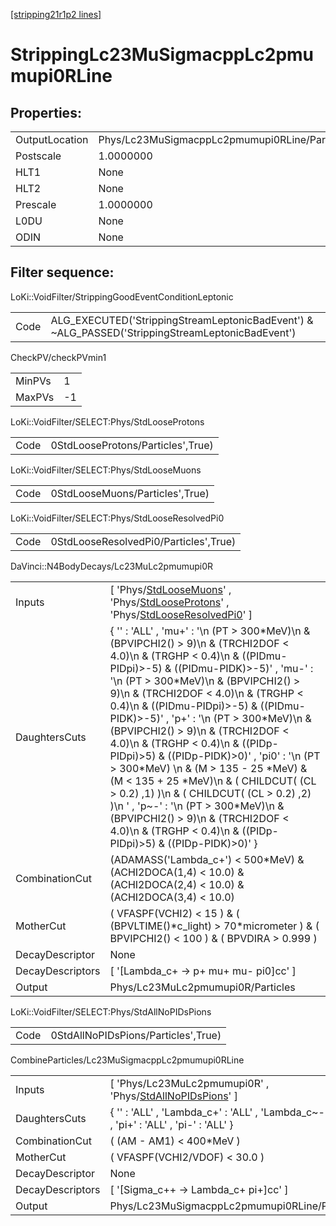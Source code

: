 [[stripping21r1p2 lines]](./stripping21r1p2-index)

# StrippingLc23MuSigmacppLc2pmumupi0RLine

## Properties:

|                |                                               |
|----------------|-----------------------------------------------|
| OutputLocation | Phys/Lc23MuSigmacppLc2pmumupi0RLine/Particles |
| Postscale      | 1.0000000                                     |
| HLT1           | None                                          |
| HLT2           | None                                          |
| Prescale       | 1.0000000                                     |
| L0DU           | None                                          |
| ODIN           | None                                          |

## Filter sequence:

LoKi::VoidFilter/StrippingGoodEventConditionLeptonic

|      |                                                                                                  |
|------|--------------------------------------------------------------------------------------------------|
| Code | ALG_EXECUTED('StrippingStreamLeptonicBadEvent') & ~ALG_PASSED('StrippingStreamLeptonicBadEvent') |

CheckPV/checkPVmin1

|        |     |
|--------|-----|
| MinPVs | 1   |
| MaxPVs | -1  |

LoKi::VoidFilter/SELECT:Phys/StdLooseProtons

|      |                                   |
|------|-----------------------------------|
| Code | 0StdLooseProtons/Particles',True) |

LoKi::VoidFilter/SELECT:Phys/StdLooseMuons

|      |                                 |
|------|---------------------------------|
| Code | 0StdLooseMuons/Particles',True) |

LoKi::VoidFilter/SELECT:Phys/StdLooseResolvedPi0

|      |                                       |
|------|---------------------------------------|
| Code | 0StdLooseResolvedPi0/Particles',True) |

DaVinci::N4BodyDecays/Lc23MuLc2pmumupi0R

|                  |                                                                                                                                                                                                                                                                                                                                                                                                                                                                                                                                                                                                                                                                                                                                                         |
|------------------|---------------------------------------------------------------------------------------------------------------------------------------------------------------------------------------------------------------------------------------------------------------------------------------------------------------------------------------------------------------------------------------------------------------------------------------------------------------------------------------------------------------------------------------------------------------------------------------------------------------------------------------------------------------------------------------------------------------------------------------------------------|
| Inputs           | [ 'Phys/[StdLooseMuons](./stripping21r1p2-commonparticles-stdloosemuons)' , 'Phys/[StdLooseProtons](./stripping21r1p2-commonparticles-stdlooseprotons)' , 'Phys/[StdLooseResolvedPi0](./stripping21r1p2-commonparticles-stdlooseresolvedpi0)' ]                                                                                                                                                                                                                                                                                                                                                                                                                                                                                                       |
| DaughtersCuts    | { '' : 'ALL' , 'mu+' : '\n (PT \> 300\*MeV)\n & (BPVIPCHI2() \> 9)\n & (TRCHI2DOF \< 4.0)\n & (TRGHP \< 0.4)\n & ((PIDmu-PIDpi)\>-5) & ((PIDmu-PIDK)\>-5)' , 'mu-' : '\n (PT \> 300\*MeV)\n & (BPVIPCHI2() \> 9)\n & (TRCHI2DOF \< 4.0)\n & (TRGHP \< 0.4)\n & ((PIDmu-PIDpi)\>-5) & ((PIDmu-PIDK)\>-5)' , 'p+' : '\n (PT \> 300\*MeV)\n & (BPVIPCHI2() \> 9)\n & (TRCHI2DOF \< 4.0)\n & (TRGHP \< 0.4)\n & ((PIDp-PIDpi)\>5) & ((PIDp-PIDK)\>0)' , 'pi0' : '\n (PT \> 300\*MeV) \n & (M \> 135 - 25 \*MeV) & (M \< 135 + 25 \*MeV)\n & ( CHILDCUT( (CL \> 0.2) ,1) )\n & ( CHILDCUT( (CL \> 0.2) ,2) )\n ' , 'p~-' : '\n (PT \> 300\*MeV)\n & (BPVIPCHI2() \> 9)\n & (TRCHI2DOF \< 4.0)\n & (TRGHP \< 0.4)\n & ((PIDp-PIDpi)\>5) & ((PIDp-PIDK)\>0)' } |
| CombinationCut   | (ADAMASS('Lambda_c+') \< 500\*MeV) & (ACHI2DOCA(1,4) \< 10.0) & (ACHI2DOCA(2,4) \< 10.0) & (ACHI2DOCA(3,4) \< 10.0)                                                                                                                                                                                                                                                                                                                                                                                                                                                                                                                                                                                                                                     |
| MotherCut        | ( VFASPF(VCHI2) \< 15 ) & ( (BPVLTIME()\*c_light) \> 70\*micrometer ) & ( BPVIPCHI2() \< 100 ) & ( BPVDIRA \> 0.999 )                                                                                                                                                                                                                                                                                                                                                                                                                                                                                                                                                                                                                                   |
| DecayDescriptor  | None                                                                                                                                                                                                                                                                                                                                                                                                                                                                                                                                                                                                                                                                                                                                                    |
| DecayDescriptors | [ '[Lambda_c+ -\> p+ mu+ mu- pi0]cc' ]                                                                                                                                                                                                                                                                                                                                                                                                                                                                                                                                                                                                                                                                                                              |
| Output           | Phys/Lc23MuLc2pmumupi0R/Particles                                                                                                                                                                                                                                                                                                                                                                                                                                                                                                                                                                                                                                                                                                                       |

LoKi::VoidFilter/SELECT:Phys/StdAllNoPIDsPions

|      |                                     |
|------|-------------------------------------|
| Code | 0StdAllNoPIDsPions/Particles',True) |

CombineParticles/Lc23MuSigmacppLc2pmumupi0RLine

|                  |                                                                                                                   |
|------------------|-------------------------------------------------------------------------------------------------------------------|
| Inputs           | [ 'Phys/Lc23MuLc2pmumupi0R' , 'Phys/[StdAllNoPIDsPions](./stripping21r1p2-commonparticles-stdallnopidspions)' ] |
| DaughtersCuts    | { '' : 'ALL' , 'Lambda_c+' : 'ALL' , 'Lambda_c~-' : 'ALL' , 'pi+' : 'ALL' , 'pi-' : 'ALL' }                       |
| CombinationCut   | ( (AM - AM1) \< 400\*MeV )                                                                                        |
| MotherCut        | ( VFASPF(VCHI2/VDOF) \< 30.0 )                                                                                    |
| DecayDescriptor  | None                                                                                                              |
| DecayDescriptors | [ '[Sigma_c++ -\> Lambda_c+ pi+]cc' ]                                                                         |
| Output           | Phys/Lc23MuSigmacppLc2pmumupi0RLine/Particles                                                                     |
